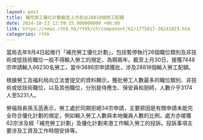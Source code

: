 ```yaml
---
layout: post
title: 補充勞工優化計劃截至上月批出28818個勞工配額
date: 2024-10-23 12:59:15.000000000 +08:00
link: https://news.rthk.hk/rthk/ch/component/k2/1775817-20241023.htm
categories: rthk
---
```


當局去年9月4日起推行「補充勞工優化計劃」，包括暫停執行26個職位類別及非技術或低技術職位一般不得輸入勞工的規定，為期兩年。截至上月30日，接獲7448宗申請輸入66230名勞工，當中3886宗申請獲批，涉及28818個輸入勞工配額。

根據勞工及福利局向立法會提交的資料顯示，獲批勞工人數最多的職位類別、非技術或低技術職位，以及其他職位，分別是侍應生、保安員和厨師，人數介乎3174人至5231人。

勞福局長孫玉菡表示，勞工處於同期拒絕34宗申請，主要原因是有關申請未能完全符合優化計劃的規定，例如輸入勞工人數與本地僱員人數的比例。處方亦接獲62宗涉及經「補充勞工計劃」及優化計劃來港工作輸入勞工的投訴。投訴事項主要涉及工資及工作時間安排等。
